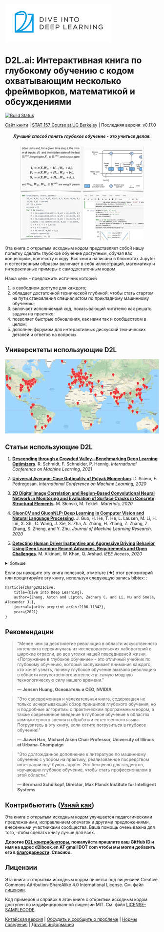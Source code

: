<div align="left">
  <img src="https://raw.githubusercontent.com/d2l-ai/d2l-en/master/static/logo-with-text.png" width="350">
</div>

# D2L.ai: Интерактивная книга по глубокому обучению с кодом охватывающим несколько фреймворков, математикой и обсуждениями

[![Build Status](http://ci.d2l.ai/job/d2l-en/job/master/badge/icon)](http://ci.d2l.ai/job/d2l-en/job/master/)

[Сайт книги](https://d2l.ai/) | [STAT 157 Course at UC Berkeley](http://courses.d2l.ai/berkeley-stat-157/index.html) | Последняя версия: v0.17.0

<h5 align="center"><i>Лучший способ понять глубокое обучение - это учиться делая.</i></h5>

<p align="center">
  <img width="200"  src="static/frontpage/_images/eq.jpg">
  <img width="200"  src="static/frontpage/_images/figure.jpg">
  <img width="200"  src="static/frontpage/_images/code.jpg">
  <img width="200"  src="static/frontpage/_images/notebook.gif">
</p>

Эта книга с открытым исходным кодом представляет собой нашу попытку сделать глубокое обучение доступным, обучая вас концепциям, контексту и коду. Вся книга написана в блокнотах Jupyter и естественным образом включает в себя иллюстраций, математику и интерактивные примеры с самодостаточным кодом.

Наша цель - предложить источник который
1. в свободном доступе для каждого;
2. обладает достаточной технической глубиной, чтобы стать стартом на пути становления специалистом по прикладному машинному обучению; 
3. включает исполняемый код, показывающий читателю как решать задачи на практике;
4. позволяет быстрые обновления, как нами так и сообществом в целом;
5. дополнен форумом для интерактивных дискуссий технических деталей и ответов на вопросы.

## Университеты использующие D2L
<p align="center">
  <img width="600"  src="static/frontpage/_images/map.png">
</p>


## Статьи использующие D2L

1. [**Descending through a Crowded Valley--Benchmarking Deep Learning Optimizers**](https://arxiv.org/pdf/2007.01547.pdf). R. Schmidt, F. Schneider, P. Hennig. *International Conference on Machine Learning, 2021*

1. [**Universal Average-Case Optimality of Polyak Momentum**](https://arxiv.org/pdf/2002.04664.pdf). D. Scieur, F. Pedregosan. *International Conference on Machine Learning, 2020*

1. [**2D Digital Image Correlation and Region-Based Convolutional Neural Network in Monitoring and Evaluation of Surface Cracks in Concrete Structural Elements**](https://www.mdpi.com/1996-1944/13/16/3527/pdf). M. Słoński, M. Tekieli. *Materials, 2020*

1. [**GluonCV and GluonNLP: Deep Learning in Computer Vision and Natural Language Processing**](https://www.jmlr.org/papers/volume21/19-429/19-429.pdf). J. Guo, H. He, T. He, L. Lausen, M. Li, H. Lin, X. Shi, C. Wang, J. Xie, S. Zha, A. Zhang, H. Zhang, Z. Zhang, Z. Zhang, S. Zheng, and Y. Zhu. *Journal of Machine Learning Research, 2020*

1. [**Detecting Human Driver Inattentive and Aggressive Driving Behavior Using Deep Learning: Recent Advances, Requirements and Open Challenges**](https://ieeexplore.ieee.org/stamp/stamp.jsp?arnumber=9107077). M. Alkinani, W. Khan, Q. Arshad. *IEEE Access, 2020*

<details><summary>больше</summary>

1. [**Diagnosing Parkinson by Using Deep Autoencoder Neural Network**](https://link.springer.com/chapter/10.1007/978-981-15-6325-6_5). U. Kose, O. Deperlioglu, J. Alzubi, B. Patrut. *Deep Learning for Medical Decision Support Systems, 2020*

1. [**Deep Learning Architectures for Medical Diagnosis**](https://link.springer.com/chapter/10.1007/978-981-15-6325-6_2). U. Kose, O. Deperlioglu, J. Alzubi, B. Patrut. *Deep Learning for Medical Decision Support Systems, 2020*

1. [**ControlVAE: Tuning, Analytical Properties, and Performance Analysis**](https://arxiv.org/pdf/2011.01754.pdf). H. Shao, Z. Xiao, S. Yao, D. Sun, A. Zhang, S. Liu, T. Abdelzaher.

1. [**Potential, challenges and future directions for deep learning in prognostics and health management applications**](https://reader.elsevier.com/reader/sd/pii/S0952197620301184?token=7261E56B97513C5D621B9B5F43CAABEC2860AE3036278C3E5264707C32DCB658077B2AFA6ED6D5CD0FB7B16770828080). O. Fink, Q. Wang, M. Svensén, P. Dersin, W-J. Lee, M. Ducoffe. *Engineering Applications of Artificial Intelligence, 2020*

1. [**Learning User Representations with Hypercuboids for Recommender Systems**](https://arxiv.org/pdf/2011.05742.pdf). S. Zhang, H. Liu, A. Zhang, Y. Hu, C. Zhang, Y. Li, T. Zhu, S. He, W. Ou. *ACM International Conference on Web Search and Data Mining, 2021*

</details>

Если вы находите эту книга полезной, отметьте (★) этот репозиторий или процитируйте эту книгу, используя следующую запись bibtex: :

```
@article{zhang2021dive,
    title={Dive into Deep Learning},
    author={Zhang, Aston and Lipton, Zachary C. and Li, Mu and Smola, Alexander J.},
    journal={arXiv preprint arXiv:2106.11342},
    year={2021}
}
```


## Рекомендации

> <p>"Менее чем за десятилетие революция в области искусственного интеллекта перекинулась из исследовательских лабораторий в широкие отрасли, во все уголки нашей повседневной жизни. «Погружение в глубокое обучение» - это отличный учебник по глубокому обучению, который заслуживает внимания каждого, кто хочет узнать, почему глубокое обучение вызвало революцию в области искусственного интеллекта: самую мощную технологическую силу нашего времени."</p>
> <b>&mdash; Jensen Huang, Основатель и CEO, NVIDIA</b>

> <p>"Это своевременная и увлекательная книга, содержащая не только исчерпывающий обзор принципов глубокого обучения, но и подробные алгоритмы с практическим программным кодом, а также современное введение в глубокое обучение в областях компьютерного зрения и обработки естественного языка. Погрузитесь в эту книгу, если хотите погрузиться в глубокое обучение!"</p>
> <b>&mdash; Jiawei Han, Michael Aiken Chair Professor, University of Illinois at Urbana-Champaign</b>

> <p>"Это долгожданное дополнение к литературе по машинному обучению с упором на практику, реализованное посредством интеграции ноутбуков Jupyter. Это бесценно для студентов, изучающих глубокое обучение, чтобы стать профессионалом в этой области."</p>
> <b>&mdash; Bernhard Schölkopf, Director, Max Planck Institute for Intelligent Systems</b>


## Контрибьютить ([Узнай как](https://d2l.ai/chapter_appendix-tools-for-deep-learning/contributing.html))

Эта книга с открытым исходным кодом улучшается педагогическими предложеними, исправлением опечаток и другими предложениями, внесенными участниками сообщества. Ваша помощь очень важна для того, чтобы сделать книгу лучше для всех.

**Дорогие [D2L контрибьюторы](https://github.com/d2l-ai/d2l-en/graphs/contributors), пожалуйста пришлите ваш GitHub ID и имя на адрес d2lbook.en AT gmail DOT com чтобы мы могли добавить его в [благодарности](https://d2l.ai/chapter_preface/index.html#Acknowledgments). Спасибо.**


## Лицензии

Эта книга с открытым исходным кодом пишется под лицензией Creative Commons Attribution-ShareAlike 4.0 International License. См. файл [лицензии](LICENSE).

Код примеров и справок в этой книге с открытым исходным кодом доступен по модифицированной лицензии MIT.
 См. файл [LICENSE-SAMPLECODE](LICENSE-SAMPLECODE).

[Китайская версия](https://github.com/d2l-ai/d2l-zh) | [Обсудить и сообщить о проблеме](https://discuss.d2l.ai/) | [Нормы поведения](CODE_OF_CONDUCT.md) | [Другая информация](INFO.md)

